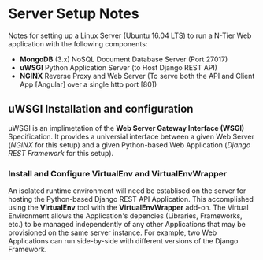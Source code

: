 # Server Setup Notes
Notes for setting up a Linux Server (Ubuntu 16.04 LTS) to run a N-Tier Web application with the following components:
* **MongoDB** (3.x) NoSQL Document Database Server (Port 27017)
* **uWSGI** Python Application Server (to Host Django REST API)
* **NGINX** Reverse Proxy and Web Server (To serve both the API and Client App [Angular] over a single http port [80])

## uWSGI Installation and configuration
uWSGI is an implimetation of the **Web Server Gateway Interface (WSGI)** Specification. It provides a universial interface 
between a given Web Server (*NGINX* for this setup) and a given Python-based Web Application (*Django REST Framework* 
for this setup).

### Install and Configure VirtualEnv and VirtualEnvWrapper
An isolated runtime environment will need be establised on the server for hosting the Python-based Django REST API Application.  This accomplished using the **VirtualEnv** tool with the **VirtualEnvWrapper** add-on.  The Virtual Environment allows the Application's depencies (Libraries, Frameworks, etc.) to be managed independently of any other Applications that may be provisioned on the same server instance. For example, two Web Applications can run side-by-side with different versions of the Django Framework. 

